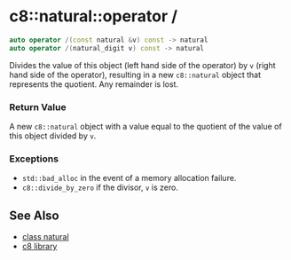 # c8::natural::operator / #

```cpp
auto operator /(const natural &v) const -> natural
auto operator /(natural_digit v) const -> natural
```

Divides the value of this object (left hand side of the operator) by `v` (right hand side of the operator), resulting in a new `c8::natural` object that represents the quotient.  Any remainder is lost.

### Return Value ###

A new `c8::natural` object with a value equal to the quotient of the value of this object divided by `v`.

### Exceptions ###

* `std::bad_alloc` in the event of a memory allocation failure.
* `c8::divide_by_zero` if the divisor, `v` is zero.

## See Also ##

* [class natural](c8_natural)
* [c8 library](c8)

